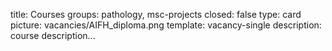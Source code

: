 title: Courses 
groups: pathology, msc-projects
closed: false
type: card
picture: vacancies/AIFH_diploma.png
template: vacancy-single
description: course description... 
